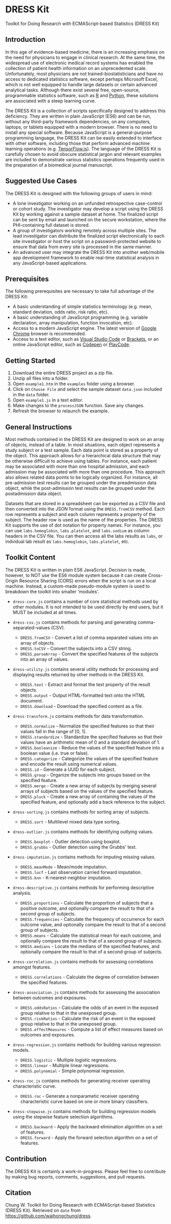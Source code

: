 # DRESS Kit
Toolkit for Doing Research with ECMAScript-based Statistics (DRESS Kit)

## Introduction
In this age of evidence-based medicine, there is an increasing emphasis on the need for physicians to engage in clinical research. At the same time, the widespread use of electronic medical record systems has enabled the collection of patient health information on an unprecedented scale. Unfortunately, most physicians are not trained-biostatisticians and have no access to dedicated statistics software, except perhaps Microsoft Excel, which is not well equipped to handle large datasets or certain advanced analytical tasks. Although there exist several free, open-source, programmable statistics software, such as [R](https://www.r-project.org) and [Python]( https://www.python.org), these solutions are associated with a steep learning curve.

The DRESS Kit is a collection of scripts specifically designed to address this deficiency. They are written in plain JavaScript (ES6) and can be run, without any third-party framework dependencies, on any computers, laptops, or tablets equipped with a modern browser. There is no need to install any special software. Because JavaScript is a general-purpose programming language, the DRESS Kit can be easily extended to interface with other software, including those that perform advanced machine learning operations (e.g. [TensorFlow.js]( https://www.tensorflow.org)). The language of the DRESS Kit is carefully chosen to avoid obscure statistical jargon and relevant examples are included to demonstrate various statistics operations frequently used in the preparation of a biomedical journal manuscript.

## Suggested Use Cases
The DRESS Kit is designed with the following groups of users in mind:
- A lone investigator working on an unfunded retrospective case-control or cohort study. The investigator may develop a script using the DRESS Kit by working against a sample dataset at home. The finalized script can be sent by email and launched on the secure workstation, where the PHI-containing full dataset is stored.
- A group of investigators working remotely across multiple sites. The lead investigator can distribute the finalized script electronically to each site investigator or host the script on a password-protected website to ensure that data from every site is processed in the same manner.
- An advanced user may integrate the DRESS Kit into another web/mobile app development framework to enable real-time statistical analysis in any JavaScript-based applications.

## Prerequisites
The following prerequisites are necessary to take full advantage of the DRESS Kit:
- A basic understanding of simple statistics terminology (e.g. mean, standard deviation, odds ratio, risk ratio, etc).
- A basic understanding of JavaScript programming (e.g. variable declaration, array manipulation, function invocation, etc).
- Access to a modern JavaScript engine. The latest version of [Google Chrome]( https://www.google.com/chrome/index.html) browser is recommended.
- Access to a text editor, such as [Visual Studio Code]( https://code.visualstudio.com) or [Brackets]( http://brackets.io), or an online JavaScript editor, such as [Codepen]( https://codepen.io/pen/) or [PlayCode](https://playcode.io/new/).

## Getting Started
1.	Download the entire DRESS project as a zip file. 
2.	Unzip all files into a folder.
3.	Open `example1.htm` in the `examples` folder using a browser.
4.	Click on `Choose File` and select the sample dataset `data.json` included in the `data` folder.
5.	Open `example1.js` in a text editor.
6.	Make changes to the `processJSON` function. Save any changes.
7.	Refresh the browser to relaunch the example.

## General Instructions
Most methods contained in the DRESS Kit are designed to work on an array of objects, instead of a table. In most situations, each object represents a study subject or a test sample. Each data point is stored as a property of the object. This approach allows for a hierarchical data structure that may be otherwise difficult to achieve using tables. For instance, each patient may be associated with more than one hospital admission, and each admission may be associated with more than one procedure. This approach also allows related data points to be logically organized. For instance, all pre-admission test results can be grouped under the preadmission data object, while the post-admission test results can be grouped under the postadmission data object.

Datasets that are stored in a spreadsheet can be exported as a CSV file and then converted into the JSON format using the `DRESS.fromCSV` method. Each row represents a subject and each column represents a property of the subject. The header row is used as the name of the properties. The DRESS Kit supports the use of dot notation for property names. For instance, you can use `labs.hemoglobin`, `labs.platelet`, and `labs.sodium` as column headers in the CSV file. You can then access all the labs results as `labs`, or indvidual lab result as `labs.hemoglobin`, `labs.platelet`, etc.

## Toolkit Content
The DRESS Kit is written in plain ES6 JavaScript. Decision is made, however, to NOT use the ES6 module system because it can create Cross-Origin Resource Sharing (CORS) errors when the script is run on a local machine. Instead, a custom-made pseudo-module system is used to breakdown the toolkit into smaller ‘modules’.

- `dress-core.js` contains a number of core statistical methods used by other modules. It is not intended to be used directly by end users, but it MUST be included at all times.

- `dress-csv.js` contains methods for parsing and generating comma-separated-values (CSV).
	- `DRESS.fromCSV` - Convert a list of comma separated values into an array of objects.
	- `DRESS.toCSV` - Convert the subjects into a CSV string.
	- `DRESS.parseArray` - Convert the specified features of the subjects into an array of values.

- `dress-utility.js` contains several utility methods for processing and displaying results returned by other methods in the DRESS Kit.
	- `DRESS.text` - Extract and format the text property of the result objects.
	- `DRESS.output` - Output HTML-formatted text onto the HTML document.
	- `DRESS.download` - Download the specified content as a file.

- `dress-transform.js` contains methods for data transformation.
	- `DRESS.normalize` - Normalize the specified features so that their values fall in the range of [0, 1].
	- `DRESS.standardize` - Standardize the specified features so that their values have an arithmetic mean of 0 and a standard deviation of 1.
	- `DRESS.booleanize` - Reduce the values of the specified feature into a boolean value (i.e. true or false).
	- `DRESS.categorize` - Categorize the values of the specified feature and encode the result using numerical values.
	- `DRESS.id` - Generate a UUID for each subject.
	- `DRESS.group` - Organize the subjects into groups based on the specified feature.
	- `DRESS.merge` - Create a new array of subjects by merging several arrays of subjects based on the values of the specified feature.
	- `DRESS.pluck` - Create a new array of containing the values of the specified feature, and optionally add a back reference to the subject.

- `dress-sorting.js` contains methods for sorting array of subjects.
	- `DRESS.sort` - Multilevel mixed data type sorting.

- `dress-outlier.js` contains methods for identifying outlying values.
	- `DRESS.boxplot` - Outlier detection using boxplot.
	- `DRESS.grubbs` - Outlier detection using the Grubbs' test.

- `dress-imputation.js` contains methods for imputing missing values.
	- `DRESS.meanMode` - Mean/mode imputation.
	- `DRESS.locf` - Last observation carried forward imputation.
	- `DRESS.knn` - K-nearest-neighbor imputation.

- `dress-descriptive.js` contains methods for performing descriptive analysis.
	- `DRESS.proportions` - Calculate the proportion of subjects that a positive outcome, and optionally compare the result to that of a second group of subjects.
	- `DRESS.frequencies` - Calculate the frequency of occurrence for each outcome value, and optionally compare the result to that of a second group of subjects.
	- `DRESS.means` - Calculate the statistical mean for each outcome, and optionally compare the result to that of a second group of subjects.
	- `DRESS.medians` - Locate the medians of the specified features, and optionally compare the result to that of a second group of subjects.

- `dress-correlation.js` contains methods for assessing correlations amongst features.
	- `DRESS.correlations` - Calculate the degree of correlation between the specified features.

- `dress-association.js` contains methods for assessing the association between outcomes and exposures.
	- `DRESS.oddsRatios` - Calculate the odds of an event in the exposed group relative to that in the unexposed group.
	- `DRESS.riskRatios` - Calculate the risk of an event in the exposed group relative to that in the unexposed group.
	- `DRESS.effectMeasures` - Compute a list of effect measures based on outcomes and exposures.

- `dress-regression.js` contains methods for building various regression models.
	- `DRESS.logistic` - Multiple logistic regressions.
	- `DRESS.linear` - Multiple linear regressions.
	- `DRESS.polynomial` - Simple polynomial regression.

- `dress-roc.js` contains methods for generating receiver operating characteristic curve.
	- `DRESS.roc` - Generate a nonparametic receiver operating characteristic curve based on one or more binary classifiers.

- `dress-stepwise.js` contains methods for building regression models using the stepwise feature selection algorithms.
	- `DRESS.backward` - Apply the backward elimination algorithm on a set of features.
	- `DRESS.forward` - Apply the forward selection algorithm on a set of features.	

## Contribution
The DRESS Kit is certainly a work-in-progress. Please feel free to contribute by making bug reports, comments, suggestions, and pull requests.

## Citation
Chung W. Toolkit for Doing Research with ECMAScript-based Statistics (DRESS Kit). Retrieved on `date` from https://github.com/waihongchung/dress.
